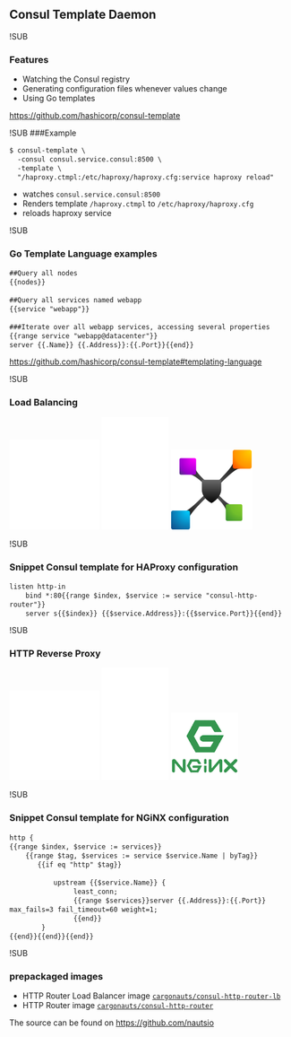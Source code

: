 ## Consul Template Daemon

!SUB
### Features
* Watching the Consul registry
* Generating configuration files whenever values change
* Using Go templates

https://github.com/hashicorp/consul-template


!SUB
###Example

```
$ consul-template \
  -consul consul.service.consul:8500 \
  -template \
  "/haproxy.ctmpl:/etc/haproxy/haproxy.cfg:service haproxy reload"
```

* watches `consul.service.consul:8500`
* Renders template `/haproxy.ctmpl` to `/etc/haproxy/haproxy.cfg`
* reloads haproxy service


!SUB
### Go Template Language examples

```
##Query all nodes
{{nodes}}

##Query all services named webapp
{{service "webapp"}}

###Iterate over all webapp services, accessing several properties
{{range service "webapp@datacenter"}}
server {{.Name}} {{.Address}}:{{.Port}}{{end}}
```
https://github.com/hashicorp/consul-template#templating-language

!SUB
### Load Balancing
![Consul logo](images/consul-logo.png) <!-- .element: class="noborder" -->
![plus](images/plus.png) <!-- .element: class="noborder" -->
![HAProxy logo](images/haproxy-logo.png) <!-- .element: class="noborder" -->

!SUB
### Snippet Consul template for HAProxy configuration
```
listen http-in
    bind *:80{{range $index, $service := service "consul-http-router"}}
    server s{{$index}} {{$service.Address}}:{{$service.Port}}{{end}}
```

!SUB
### HTTP Reverse Proxy
![Consul logo](images/consul-logo.png) <!-- .element: class="noborder" -->
![plus](images/plus.png) <!-- .element: class="noborder" -->
![HAProxy logo](images/nginx-logo.png) <!-- .element: class="noborder" -->

!SUB
### Snippet Consul template for NGiNX configuration

```
http {
{{range $index, $service := services}}
    {{range $tag, $services := service $service.Name | byTag}}
       {{if eq "http" $tag}}

           upstream {{$service.Name}} {
                least_conn;
                {{range $services}}server {{.Address}}:{{.Port}} max_fails=3 fail_timeout=60 weight=1;
                {{end}}
	    }
{{end}}{{end}}{{end}}
```

!SUB
### prepackaged images
* HTTP Router Load Balancer image [`cargonauts/consul-http-router-lb`](https://registry.hub.docker.com/u/cargonauts/consul-http-router-lb/)
* HTTP Router image [`cargonauts/consul-http-router`](https://registry.hub.docker.com/u/cargonauts/consul-http-router/)

The source can be found on https://github.com/nautsio

